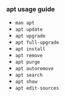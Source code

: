 ### apt usage guide

- `man apt`
- `apt update`
- `apt upgrade`
- `apt full-upgrade`
- `apt install`
- `apt remove`
- `apt purge`
- `apt autoremove`
- `apt search`
- `apt show`
- `apt edit-sources`